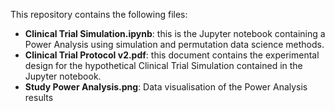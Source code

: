 This repository contains the following files:
- **Clinical Trial Simulation.ipynb**: this is the Jupyter notebook containing a Power Analysis using simulation and permutation data science methods.
- **Clinical Trial Protocol v2.pdf**: this document contains the experimental design for the hypothetical Clinical Trial Simulation contained in the Jupyter notebook.
- **Study Power Analysis.png**: Data visualisation of the Power Analysis results
